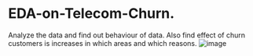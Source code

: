# EDA-on-Telecom-Churn.
Analyze the data and find out behaviour of data. Also find effect of churn customers is increases in which areas and which reasons. 
![image](https://user-images.githubusercontent.com/104813887/199192821-7f37f8dc-1e4f-44db-9e65-5cfb2cd4a8bd.png)
